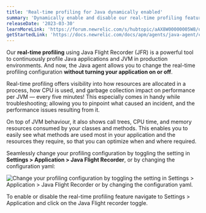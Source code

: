```yaml
---
title: 'Real-time profiling for Java dynamically enabled'
summary: 'Dynamically enable and disable our real-time profiling feature on the spot, without bouncing the application'
releaseDate: '2023-03-30'
learnMoreLink: 'https://forum.newrelic.com/s/hubtopic/aAX8W00000005W8/on-demand-realtime-profiling-for-java-applications'
getStartedLink: 'https://docs.newrelic.com/docs/apm/agents/java-agent/configuration/java-agent-configuration-config-file/#jfr-real-time-profiling'
---
```


Our **real-time profiling** using Java Flight Recorder (JFR) is a powerful tool to continuously profile Java applications and JVM in production environments. And now, the Java agent allows you to change the real-time profiling configuration **without turning your application on or off**.

Real-time profiling offers visibility into how resources are allocated in a process, how CPU is used, and garbage collection impact on performance per JVM — every five minutes! This especially comes in handy while troubleshooting; allowing you to pinpoint what caused an incident, and the performance issues resulting from it.

On top of JVM behaviour, it also shows call trees, CPU time, and memory resources consumed by your classes and methods. This enables you to easily see what methods are used most in your application and the resources they require, so that you can optimize when and where required.

Seamlessly change your profiling configuration by toggling the setting in **Settings > Application > Java Flight Recorder**, or by changing the configuration yaml: 

![Change your profiling configuration by toggling the setting in Settings > Application > Java Flight Recorder or by changing the configuration yaml.](./images/whats-new-04-06-profiler-dynamically-enabled.png "A screenshot showing real time profiling toggle in Application settings")
<figcaption>To enable or disable the real-time profiling feature navigate to Settings > Application and click on the Java Flight recorder toggle.</figcaption>
